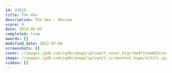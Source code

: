 ```yaml
---
id: 31819
title: The Hex
description: The Hex - Review
score: 9
date: 2019-06-03
completed: true
awards: []
modified_date: 2022-07-04
screenshots: []
cover: //images.igdb.com/igdb/image/upload/t_cover_big/rbw9ltnum893cnarcg5g.jpg
image: //images.igdb.com/igdb/image/upload/t_screenshot_huge/sc5iti.jpg
videos: []
---
```

